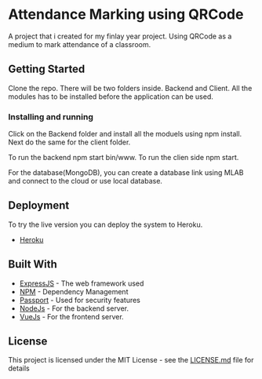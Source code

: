 # Attendance Marking using QRCode

A project that i created for my finlay year project. Using QRCode as a medium to mark attendance of a classroom.

## Getting Started

Clone the repo.
There will be two folders inside. Backend and Client.
All the modules has to be installed before the application can be used.

### Installing and running

Click on the Backend folder and install all the moduels using npm install.
Next do the same for the client folder.

To run the backend npm start bin/www.
To run the clien side npm start.

For the database(MongoDB), you can create a database link using MLAB and connect to the cloud or use local database.


## Deployment

To try the live version you can deploy the system to Heroku. 
* [Heroku](https://www.heroku.com)

## Built With

* [ExpressJS](https://expressjs.com/) - The web framework used
* [NPM](https://www.npmjs.com/) - Dependency Management
* [Passport](http://www.passportjs.org/) - Used for security features
* [NodeJs](https://nodejs.org/en/) - For the backend server.
* [VueJs](http://wwhttps://vuejs.org/) - For the frontend server.

## License

This project is licensed under the MIT License - see the [LICENSE.md](LICENSE.md) file for details
